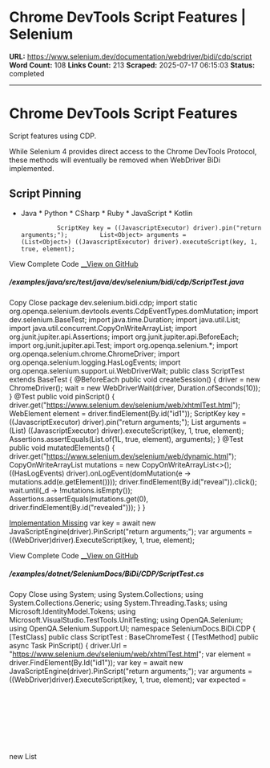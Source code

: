 # Chrome DevTools Script Features | Selenium

**URL:** https://www.selenium.dev/documentation/webdriver/bidi/cdp/script
**Word Count:** 108
**Links Count:** 213
**Scraped:** 2025-07-17 06:15:03
**Status:** completed

---

# Chrome DevTools Script Features

Script features using CDP.

While Selenium 4 provides direct access to the Chrome DevTools Protocol, these methods will eventually be removed when WebDriver BiDi implemented.

## Script Pinning

  * Java   * Python   * CSharp   * Ruby   * JavaScript   * Kotlin

                  ScriptKey key = ((JavascriptExecutor) driver).pin("return arguments;");         List<Object> arguments =             (List<Object>) ((JavascriptExecutor) driver).executeScript(key, 1, true, element);

View Complete Code [__View on GitHub](https://github.com/SeleniumHQ/seleniumhq.github.io/blob/trunk//examples/java/src/test/java/dev/selenium/bidi/cdp/ScriptTest.java#L32-L34)

##### /examples/java/src/test/java/dev/selenium/bidi/cdp/ScriptTest.java

Copy  Close               package dev.selenium.bidi.cdp;          import static org.openqa.selenium.devtools.events.CdpEventTypes.domMutation;          import dev.selenium.BaseTest;          import java.time.Duration;     import java.util.List;     import java.util.concurrent.CopyOnWriteArrayList;          import org.junit.jupiter.api.Assertions;     import org.junit.jupiter.api.BeforeEach;     import org.junit.jupiter.api.Test;     import org.openqa.selenium.*;     import org.openqa.selenium.chrome.ChromeDriver;     import org.openqa.selenium.logging.HasLogEvents;     import org.openqa.selenium.support.ui.WebDriverWait;          public class ScriptTest extends BaseTest {            @BeforeEach       public void createSession() {         driver = new ChromeDriver();         wait = new WebDriverWait(driver, Duration.ofSeconds(10));       }            @Test       public void pinScript() {         driver.get("https://www.selenium.dev/selenium/web/xhtmlTest.html");         WebElement element = driver.findElement(By.id("id1"));              ScriptKey key = ((JavascriptExecutor) driver).pin("return arguments;");         List<Object> arguments =             (List<Object>) ((JavascriptExecutor) driver).executeScript(key, 1, true, element);              Assertions.assertEquals(List.of(1L, true, element), arguments);       }            @Test       public void mutatedElements() {         driver.get("https://www.selenium.dev/selenium/web/dynamic.html");         CopyOnWriteArrayList<WebElement> mutations = new CopyOnWriteArrayList<>();              ((HasLogEvents) driver).onLogEvent(domMutation(e -> mutations.add(e.getElement())));              driver.findElement(By.id("reveal")).click();              wait.until(_d -> !mutations.isEmpty());         Assertions.assertEquals(mutations.get(0), driver.findElement(By.id("revealed")));       }     }     

[Implementation Missing](https://github.com/SeleniumHQ/selenium)                           var key = await new JavaScriptEngine(driver).PinScript("return arguments;");                 var arguments = ((WebDriver)driver).ExecuteScript(key, 1, true, element);

View Complete Code [__View on GitHub](https://github.com/SeleniumHQ/seleniumhq.github.io/blob/trunk//examples/dotnet/SeleniumDocs/BiDi/CDP/ScriptTest.cs#L21-L22)

##### /examples/dotnet/SeleniumDocs/BiDi/CDP/ScriptTest.cs

Copy  Close               using System;     using System.Collections;     using System.Collections.Generic;     using System.Threading.Tasks;     using Microsoft.IdentityModel.Tokens;     using Microsoft.VisualStudio.TestTools.UnitTesting;     using OpenQA.Selenium;     using OpenQA.Selenium.Support.UI;          namespace SeleniumDocs.BiDi.CDP     {         [TestClass]         public class ScriptTest : BaseChromeTest         {             [TestMethod]             public async Task PinScript()             {                 driver.Url = "https://www.selenium.dev/selenium/web/xhtmlTest.html";                 var element = driver.FindElement(By.Id("id1"));                      var key = await new JavaScriptEngine(driver).PinScript("return arguments;");                 var arguments = ((WebDriver)driver).ExecuteScript(key, 1, true, element);                      var expected = new List<object>                 {                     1L,                     true,                     element                 };                 CollectionAssert.AreEqual(expected, (ICollection)arguments);             }                  [TestMethod]             public async Task MutatedElements()             {                 driver.Url = "https://www.selenium.dev/selenium/web/dynamic.html";                 var mutations = new List<IWebElement>();                      using IJavaScriptEngine monitor = new JavaScriptEngine(driver);                 monitor.DomMutated += (_, e) =>                 {                     var locator = By.CssSelector($"*[data-__webdriver_id='{e.AttributeData.TargetId}']");                     mutations.Add(driver.FindElement(locator));                 };                 await monitor.StartEventMonitoring();                 await monitor.EnableDomMutationMonitoring();                      driver.FindElement(By.Id("reveal")).Click();                                  new WebDriverWait(driver, TimeSpan.FromSeconds(5)).Until(_ => !mutations.IsNullOrEmpty());                 await monitor.DisableDomMutationMonitoring();                 monitor.StopEventMonitoring();                      var revealed = driver.FindElement(By.Id("revealed"));                  Assert.AreEqual(revealed, mutations[0]);             }         }     }                   key = driver.pin_script('return arguments;')         arguments = driver.execute_script(key, 1, true, element)

View Complete Code [__View on GitHub](https://github.com/SeleniumHQ/seleniumhq.github.io/blob/trunk//examples/ruby/spec/bidi/cdp/script_spec.rb#L12-L13)

##### /examples/ruby/spec/bidi/cdp/script\_spec.rb

Copy  Close               # frozen_string_literal: true          require 'spec_helper'          RSpec.describe 'Script' do       let(:driver) { start_session }            it 'pins script' do         driver.get('https://www.selenium.dev/selenium/web/xhtmlTest.html')         element = driver.find_element(id: 'id1')              key = driver.pin_script('return arguments;')         arguments = driver.execute_script(key, 1, true, element)              expect(arguments).to eq([1, true, element])       end            it 'gets mutated elements' do         driver.get 'https://www.selenium.dev/selenium/web/dynamic.html'              mutations = []         driver.on_log_event(:mutation) { |mutation| mutations << mutation.element }              driver.find_element(id: 'reveal').click         Selenium::WebDriver::Wait.new(timeout: 30).until { mutations.any? }              expect(mutations).to include(driver.find_element(id: 'revealed'))       end     end     

[Implementation Missing](https://github.com/SeleniumHQ/selenium)

[Add Example](https://www.selenium.dev/documentation/about/contributing/#creating-examples)

## DOM Mutation Handlers

  * Java   * Python   * CSharp   * Ruby   * JavaScript   * Kotlin

View Complete Code [__View on GitHub](https://github.com/SeleniumHQ/seleniumhq.github.io/blob/trunk//examples/java/src/test/java/dev/selenium/bidi/cdp/NetworkTest.java#L44)

##### /examples/java/src/test/java/dev/selenium/bidi/cdp/NetworkTest.java

Copy  Close               package dev.selenium.bidi.cdp;          import com.google.common.net.MediaType;     import dev.selenium.BaseTest;     import java.net.*;     import java.time.Duration;     import java.util.HashMap;     import java.util.List;     import java.util.Map;     import java.util.Objects;     import java.util.Optional;     import java.util.concurrent.CopyOnWriteArrayList;     import java.util.concurrent.atomic.AtomicBoolean;     import java.util.function.Predicate;     import java.util.function.Supplier;     import org.junit.jupiter.api.Assertions;     import org.junit.jupiter.api.BeforeEach;     import org.junit.jupiter.api.Test;     import org.openqa.selenium.*;     import org.openqa.selenium.chrome.ChromeDriver;     import org.openqa.selenium.devtools.DevTools;     import org.openqa.selenium.devtools.HasDevTools;     import org.openqa.selenium.devtools.NetworkInterceptor;     import org.openqa.selenium.devtools.v137.browser.Browser;     import org.openqa.selenium.devtools.v137.network.Network;     import org.openqa.selenium.devtools.v137.performance.Performance;     import org.openqa.selenium.devtools.v137.performance.model.Metric;     import org.openqa.selenium.remote.http.*;     import org.openqa.selenium.support.ui.WebDriverWait;          public class NetworkTest extends BaseTest {            @BeforeEach       public void createSession() {         driver = new ChromeDriver();         wait = new WebDriverWait(driver, Duration.ofSeconds(10));       }            @Test       public void basicAuthentication() {         Predicate<URI> uriPredicate = uri -> uri.toString().contains("herokuapp.com");         Supplier<Credentials> authentication = UsernameAndPassword.of("admin", "admin");         ((HasAuthentication) driver).register(uriPredicate, authentication);              driver.get("https://the-internet.herokuapp.com/basic_auth");              String successMessage = "Congratulations! You must have the proper credentials.";         WebElement elementMessage = driver.findElement(By.tagName("p"));         Assertions.assertEquals(successMessage, elementMessage.getText());       }            @Test       public void recordResponse() {         CopyOnWriteArrayList<String> contentType = new CopyOnWriteArrayList<>();              try (NetworkInterceptor ignored =             new NetworkInterceptor(                 driver,                 (Filter)                     next ->                         req -> {                           HttpResponse res = next.execute(req);                           contentType.add(res.getHeader("Content-Type"));                           return res;                         })) {           driver.get("https://www.selenium.dev/selenium/web/blank.html");           wait.until(_d -> contentType.size() > 1);         }              Assertions.assertEquals("text/html; charset=utf-8", contentType.get(0));       }            @Test       public void transformResponses() {         try (NetworkInterceptor ignored =             new NetworkInterceptor(                 driver,                 Route.matching(req -> true)                     .to(                         () ->                             req ->                                 new HttpResponse()                                     .setStatus(200)                                     .addHeader("Content-Type", MediaType.HTML_UTF_8.toString())                                     .setContent(Contents.utf8String("Creamy, delicious cheese!"))))) {           driver.get("https://www.selenium.dev/selenium/web/blank.html");         }              WebElement body = driver.findElement(By.tagName("body"));         Assertions.assertEquals("Creamy, delicious cheese!", body.getText());       }            @Test       public void interceptRequests() {         AtomicBoolean completed = new AtomicBoolean(false);              try (NetworkInterceptor ignored =             new NetworkInterceptor(                 driver,                 (Filter)                     next ->                         req -> {                           if (req.getUri().contains("one.js")) {                             req =                                 new HttpRequest(                                     HttpMethod.GET, req.getUri().replace("one.js", "two.js"));                           }                           completed.set(true);                           return next.execute(req);                         })) {           driver.get("https://www.selenium.dev/selenium/web/devToolsRequestInterceptionTest.html");           driver.findElement(By.tagName("button")).click();         }              Assertions.assertEquals("two", driver.findElement(By.id("result")).getText());       }            @Test       public void performanceMetrics() {         driver.get("https://www.selenium.dev/selenium/web/frameset.html");              DevTools devTools = ((HasDevTools) driver).getDevTools();         devTools.createSession();              devTools.send(Performance.enable(Optional.empty()));         List<Metric> metricList = devTools.send(Performance.getMetrics());              Map<String, Number> metrics = new HashMap<>();         for (Metric metric : metricList) {           metrics.put(metric.getName(), metric.getValue());         }              Assertions.assertTrue(metrics.get("DevToolsCommandDuration").doubleValue() > 0);         Assertions.assertEquals(12, metrics.get("Frames").intValue());       }            @Test       public void setCookie() {         DevTools devTools = ((HasDevTools) driver).getDevTools();         devTools.createSession();              devTools.send(                 Network.setCookie(                         "cheese",                         "gouda",                         Optional.empty(),                         Optional.of("www.selenium.dev"),                         Optional.empty(),                         Optional.of(true),                         Optional.empty(),                         Optional.empty(),                         Optional.empty(),                         Optional.empty(),                         Optional.empty(),                         Optional.empty(),                         Optional.empty(),                         Optional.empty()));              driver.get("https://www.selenium.dev");         Cookie cheese = driver.manage().getCookieNamed("cheese");         Assertions.assertEquals("gouda", cheese.getValue());       }            @Test       public void waitForDownload() {         driver.get("https://www.selenium.dev/selenium/web/downloads/download.html");              DevTools devTools = ((HasDevTools) driver).getDevTools();         devTools.createSession();              devTools.send(                 Browser.setDownloadBehavior(                         Browser.SetDownloadBehaviorBehavior.ALLOWANDNAME,                         Optional.empty(),                         Optional.of(""),                         Optional.of(true)));              AtomicBoolean completed = new AtomicBoolean(false);         devTools.addListener(                 Browser.downloadProgress(),                 e -> completed.set(Objects.equals(e.getState().toString(), "completed")));              driver.findElement(By.id("file-2")).click();              Assertions.assertDoesNotThrow(() -> wait.until(_d -> completed));       }     }                        async with driver.bidi_connection() as session:             async with Log(driver, session).mutation_events() as event:

View Complete Code [__View on GitHub](https://github.com/SeleniumHQ/seleniumhq.github.io/blob/trunk//examples/python/tests/bidi/cdp/test_script.py#L10-L11)

##### /examples/python/tests/bidi/cdp/test\_script.py

Copy  Close               import pytest     import trio     from selenium.webdriver.common.by import By     from selenium.webdriver.common.log import Log     from selenium.webdriver.support.ui import WebDriverWait     from selenium.webdriver.support import expected_conditions as EC          @pytest.mark.trio     async def test_mutation(driver):         async with driver.bidi_connection() as session:             async with Log(driver, session).mutation_events() as event:                 await trio.to_thread.run_sync(lambda: driver.get('https://www.selenium.dev/selenium/web/dynamic.html'))                 await trio.to_thread.run_sync(lambda: WebDriverWait(driver, 10).until(EC.element_to_be_clickable((By.ID, "reveal"))))                 await trio.to_thread.run_sync(lambda: driver.find_element(By.ID, "reveal").click())              assert event["element"] == driver.find_element(By.ID, "revealed")                                using IJavaScriptEngine monitor = new JavaScriptEngine(driver);                 monitor.DomMutated += (_, e) =>                 {                     var locator = By.CssSelector($"*[data-__webdriver_id='{e.AttributeData.TargetId}']");                     mutations.Add(driver.FindElement(locator));                 };                 await monitor.StartEventMonitoring();                 await monitor.EnableDomMutationMonitoring();

View Complete Code [__View on GitHub](https://github.com/SeleniumHQ/seleniumhq.github.io/blob/trunk//examples/dotnet/SeleniumDocs/BiDi/CDP/ScriptTest.cs#L39-L46)

##### /examples/dotnet/SeleniumDocs/BiDi/CDP/ScriptTest.cs

Copy  Close               using System;     using System.Collections;     using System.Collections.Generic;     using System.Threading.Tasks;     using Microsoft.IdentityModel.Tokens;     using Microsoft.VisualStudio.TestTools.UnitTesting;     using OpenQA.Selenium;     using OpenQA.Selenium.Support.UI;          namespace SeleniumDocs.BiDi.CDP     {         [TestClass]         public class ScriptTest : BaseChromeTest         {             [TestMethod]             public async Task PinScript()             {                 driver.Url = "https://www.selenium.dev/selenium/web/xhtmlTest.html";                 var element = driver.FindElement(By.Id("id1"));                      var key = await new JavaScriptEngine(driver).PinScript("return arguments;");                 var arguments = ((WebDriver)driver).ExecuteScript(key, 1, true, element);                      var expected = new List<object>                 {                     1L,                     true,                     element                 };                 CollectionAssert.AreEqual(expected, (ICollection)arguments);             }                  [TestMethod]             public async Task MutatedElements()             {                 driver.Url = "https://www.selenium.dev/selenium/web/dynamic.html";                 var mutations = new List<IWebElement>();                      using IJavaScriptEngine monitor = new JavaScriptEngine(driver);                 monitor.DomMutated += (_, e) =>                 {                     var locator = By.CssSelector($"*[data-__webdriver_id='{e.AttributeData.TargetId}']");                     mutations.Add(driver.FindElement(locator));                 };                 await monitor.StartEventMonitoring();                 await monitor.EnableDomMutationMonitoring();                      driver.FindElement(By.Id("reveal")).Click();                                  new WebDriverWait(driver, TimeSpan.FromSeconds(5)).Until(_ => !mutations.IsNullOrEmpty());                 await monitor.DisableDomMutationMonitoring();                 monitor.StopEventMonitoring();                      var revealed = driver.FindElement(By.Id("revealed"));                  Assert.AreEqual(revealed, mutations[0]);             }         }     }                   driver.on_log_event(:mutation) { |mutation| mutations << mutation.element }

View Complete Code [__View on GitHub](https://github.com/SeleniumHQ/seleniumhq.github.io/blob/trunk//examples/ruby/spec/bidi/cdp/script_spec.rb#L22)

##### /examples/ruby/spec/bidi/cdp/script\_spec.rb

Copy  Close               # frozen_string_literal: true          require 'spec_helper'          RSpec.describe 'Script' do       let(:driver) { start_session }            it 'pins script' do         driver.get('https://www.selenium.dev/selenium/web/xhtmlTest.html')         element = driver.find_element(id: 'id1')              key = driver.pin_script('return arguments;')         arguments = driver.execute_script(key, 1, true, element)              expect(arguments).to eq([1, true, element])       end            it 'gets mutated elements' do         driver.get 'https://www.selenium.dev/selenium/web/dynamic.html'              mutations = []         driver.on_log_event(:mutation) { |mutation| mutations << mutation.element }              driver.find_element(id: 'reveal').click         Selenium::WebDriver::Wait.new(timeout: 30).until { mutations.any? }              expect(mutations).to include(driver.find_element(id: 'revealed'))       end     end     

[Implementation Missing](https://github.com/SeleniumHQ/selenium)

[Add Example](https://www.selenium.dev/documentation/about/contributing/#creating-examples)

Last modified November 5, 2024: [Add examples for Drivers HTTP Client in Java and Python \(\#2041\) \(2ce6752bfc8\)](https://github.com/SeleniumHQ/seleniumhq.github.io/commit/2ce6752bfc8a0d1643519fbbe6934f903e33d097)
